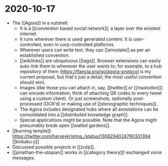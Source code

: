 # 2020-10-17

 - The [[Agora]] in a nutshell:
    - It is a [[convention based social network]]; a layer over the existent internet.
    - It runs wherever there is used generated content. It is user-controlled, even in corp-controlled platforms.
    - Wherever users can write text, they can [[annotate]] as per an established convention.
    - [[wikilinks]] are ubiquituous [[tags]]. Browser extensions can easily auto-link them to whenever the user wants to; for example, to a hub repository of them (https://flancia.org/go/agora-protocol is my current proposal, but that's just a detail; the most useful convention should win).
    - Images (like those you can attach in, say, [[twitter]] or [[mastodon]]) can encode information; think of attaching QR codes to every tweet using a custom client). Or just screenshots, optionally post-processed (OCR'd) or making use of [[stenographic techniques]].
    - The Agora includes designated hubs where all annotations can be consolidated into a [[distributed knowledge graph]].
    - Special applications might be possible. Note that the Agora might presumably break open [[walled gardens]].
- [[burning temple]]: https://twitter.com/harveykrishna_/status/1306294024790331394 [[kinkaku-ji]]
- Discussed possible projects in [[zulip]].
- [[jonathan-the-utopian]] works in [[category theory]]! exchanged voice messages.


